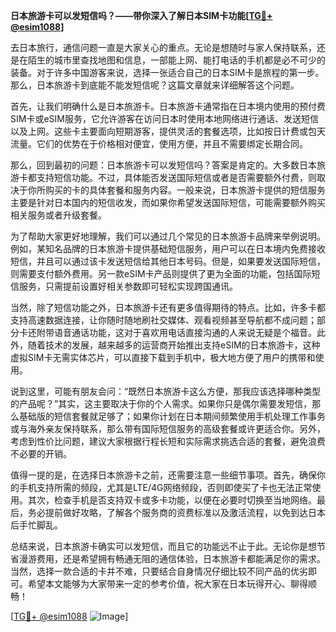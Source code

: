 **日本旅游卡可以发短信吗？——带你深入了解日本SIM卡功能[[TG💪+ @esim1088](https://t.me/s/esim1088)]**

去日本旅行，通信问题一直是大家关心的重点。无论是想随时与家人保持联系，还是在陌生的城市里查找地图和信息，一部能上网、能打电话的手机都是必不可少的装备。对于许多中国游客来说，选择一张适合自己的日本SIM卡是旅程的第一步。那么，日本旅游卡到底能不能发短信呢？这篇文章就来详细解答这个问题。

首先，让我们明确什么是日本旅游卡。日本旅游卡通常指在日本境内使用的预付费SIM卡或eSIM服务，它允许游客在访问日本时使用本地网络进行通话、发送短信以及上网。这些卡主要面向短期游客，提供灵活的套餐选项，比如按日计费或包天流量。它们的优势在于价格相对便宜，使用方便，并且不需要绑定长期合同。

那么，回到最初的问题：日本旅游卡可以发短信吗？答案是肯定的。大多数日本旅游卡都支持短信功能。不过，具体能否发送国际短信或者是否需要额外付费，则取决于你所购买的卡的具体套餐和服务内容。一般来说，日本旅游卡提供的短信服务主要是针对日本国内的短信收发，而如果你希望发送国际短信，可能需要额外购买相关服务或者升级套餐。

为了帮助大家更好地理解，我们可以通过几个常见的日本旅游卡品牌来举例说明。例如，某知名品牌的日本旅游卡提供基础短信服务，用户可以在日本境内免费接收短信，并且可以通过该卡发送短信给其他日本号码。但是，如果要发送国际短信，则需要支付额外费用。另一款eSIM卡产品则提供了更为全面的功能，包括国际短信服务，只需提前设置好相关参数即可轻松实现跨国通讯。

当然，除了短信功能之外，日本旅游卡还有更多值得期待的特点。比如，许多卡都支持高速数据连接，让你随时随地刷社交媒体、观看视频甚至导航都不成问题；部分卡还附带语音通话功能，这对于喜欢用电话直接沟通的人来说无疑是个福音。此外，随着技术的发展，越来越多的运营商开始推出支持eSIM的日本旅游卡，这种虚拟SIM卡无需实体芯片，可以直接下载到手机中，极大地方便了用户的携带和使用。

说到这里，可能有朋友会问：“既然日本旅游卡这么方便，那我应该选择哪种类型的产品呢？”其实，这主要取决于你的个人需求。如果你只是偶尔需要发短信，那么基础版的短信套餐就足够了；如果你计划在日本期间频繁使用手机处理工作事务或与海外亲友保持联系，那么带有国际短信服务的高级套餐或许更适合你。另外，考虑到性价比问题，建议大家根据行程长短和实际需求挑选合适的套餐，避免浪费不必要的开销。

值得一提的是，在选择日本旅游卡之前，还需要注意一些细节事项。首先，确保你的手机支持所需的频段，尤其是LTE/4G网络频段，否则即使买了卡也无法正常使用。其次，检查手机是否支持双卡或多卡功能，以便在必要时切换至当地网络。最后，务必提前做好攻略，了解各个服务商的资费标准以及激活流程，以免到达日本后手忙脚乱。

总结来说，日本旅游卡确实可以发短信，而且它的功能远不止于此。无论你是想节省漫游费用，还是希望拥有畅通无阻的通信体验，日本旅游卡都能满足你的需求。当然，选择一款合适的卡并不难，只要结合自身情况仔细比较不同产品的优劣即可。希望本文能够为大家带来一定的参考价值，祝大家在日本玩得开心、聊得顺畅！

[[TG💪+ @esim1088](https://t.me/s/esim1088) ![Image](https://i.postimg.cc/4NQfJmqS/Snipaste-2025-05-13-00-14-12.png)]